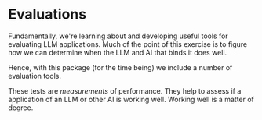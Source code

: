 # Evaluations

Fundamentally, we're learning about and developing useful tools for evaluating
LLM applications.
Much of the point of this exercise is to figure how we can determine when the LLM
and AI that binds it does well.

Hence, with this package (for the time being) we include a number of evaluation tools.

These tests are _measurements_ of performance.
They help to assess if a application of an LLM or other AI is working well.
Working well is a matter of degree.
